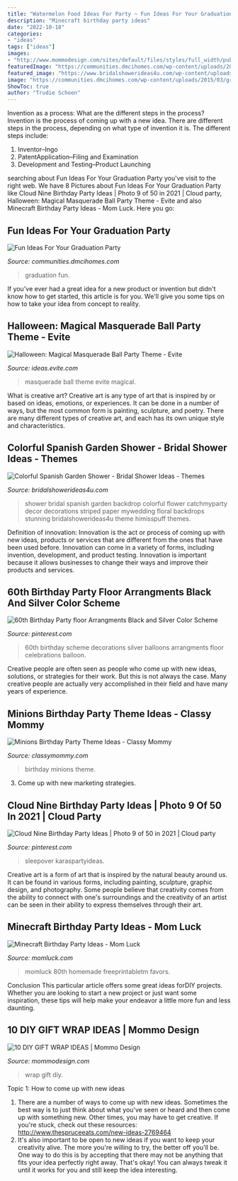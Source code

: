 ```yaml
---
title: "Watermelon Food Ideas For Party ~ Fun Ideas For Your Graduation Party"
description: "Minecraft birthday party ideas"
date: "2022-10-18"
categories:
- "ideas"
tags: ["ideas"]
images:
- "http://www.mommodesign.com/sites/default/files/styles/full_width/public/images/gallery/1530/giftwrap4.jpg?itok=Y-um-7ds"
featuredImage: "https://communities.dmcihomes.com/wp-content/uploads/2015/03/graduation-food-ideas.jpg"
featured_image: "https://www.bridalshowerideas4u.com/wp-content/uploads/2016/06/Colorful-Spanish-Garden-Shower-Flower-Decor.jpg"
image: "https://communities.dmcihomes.com/wp-content/uploads/2015/03/graduation-food-ideas.jpg"
ShowToc: true
author: "Trudie Schoen"
---
```



Invention as a process: What are the different steps in the process?
Invention is the process of coming up with a new idea. There are different steps in the process, depending on what type of invention it is. The different steps include: 
1. Inventor–Ingo 
2. PatentApplication–Filing and Examination 
3. Development and Testing–Product Launching 

	

		
searching about Fun Ideas For Your Graduation Party you've visit to the right web. We have 8 Pictures about Fun Ideas For Your Graduation Party like Cloud Nine Birthday Party Ideas | Photo 9 of 50 in 2021 | Cloud party, Halloween: Magical Masquerade Ball Party Theme - Evite and also Minecraft Birthday Party Ideas - Mom Luck. Here you go:
		
    
## Fun Ideas For Your Graduation Party

<img loading=lazy src="https://communities.dmcihomes.com/wp-content/uploads/2015/03/graduation-food-ideas.jpg" onerror="this.onerror=null;this.src='https://tse3.mm.bing.net/th?id=OIP.UHToK7XT43exBI32VBc7rgHaJ3&amp;pid=15.1';" alt="Fun Ideas For Your Graduation Party">

_Source: communities.dmcihomes.com_

>graduation fun. 

	

If you've ever had a great idea for a new product or invention but didn't know how to get started, this article is for you. We'll give you some tips on how to take your idea from concept to reality.

    
## Halloween: Magical Masquerade Ball Party Theme - Evite

<img loading=lazy src="http://ideas.evite.com/media/Magical-Masquerade-Ball-Mood-Board-1200.jpg" onerror="this.onerror=null;this.src='https://tse4.mm.bing.net/th?id=OIP.CxP8P_dgeqnCnN8mG0nl6AHaE8&amp;pid=15.1';" alt="Halloween: Magical Masquerade Ball Party Theme - Evite">

_Source: ideas.evite.com_

>masquerade ball theme evite magical. 

	

What is creative art?
Creative art is any type of art that is inspired by or based on ideas, emotions, or experiences. It can be done in a number of ways, but the most common form is painting, sculpture, and poetry. There are many different types of creative art, and each has its own unique style and characteristics.

    
## Colorful Spanish Garden Shower - Bridal Shower Ideas - Themes

<img loading=lazy src="https://www.bridalshowerideas4u.com/wp-content/uploads/2016/06/Colorful-Spanish-Garden-Shower-Flower-Decor.jpg" onerror="this.onerror=null;this.src='https://tse1.mm.bing.net/th?id=OIP.a8nMf8hK5X-MxUAyFbYo6wHaJ4&amp;pid=15.1';" alt="Colorful Spanish Garden Shower - Bridal Shower Ideas - Themes">

_Source: bridalshowerideas4u.com_

>shower bridal spanish garden backdrop colorful flower catchmyparty decor decorations striped paper mywedding floral backdrops stunning bridalshowerideas4u theme himisspuff themes. 

	

Definition of innovation:
Innovation is the act or process of coming up with new ideas, products or services that are different from the ones that have been used before. Innovation can come in a variety of forms, including invention, development, and product testing. Innovation is important because it allows businesses to change their ways and improve their products and services.

    
## 60th Birthday Party Floor Arrangments Black And Silver Color Scheme

<img loading=lazy src="https://i.pinimg.com/736x/26/fa/65/26fa6582c3410081463a68897b596df1.jpg" onerror="this.onerror=null;this.src='https://tse4.mm.bing.net/th?id=OIP.lh8uBG17jaoRcMFUbH2H6gHaNI&amp;pid=15.1';" alt="60th Birthday Party floor Arrangments Black and Silver Color Scheme">

_Source: pinterest.com_

>60th birthday scheme decorations silver balloons arrangments floor celebrations balloon. 

	

Creative people are often seen as people who come up with new ideas, solutions, or strategies for their work. But this is not always the case. Many creative people are actually very accomplished in their field and have many years of experience.

    
## Minions Birthday Party Theme Ideas - Classy Mommy

<img loading=lazy src="http://classymommy.com/wp-content/uploads/2015/08/IMG_0598.jpg" onerror="this.onerror=null;this.src='https://tse1.mm.bing.net/th?id=OIP.9BjioKepljnWhUz8jmRmqAHaKX&amp;pid=15.1';" alt="Minions Birthday Party Theme Ideas - Classy Mommy">

_Source: classymommy.com_

>birthday minions theme. 

	

3. Come up with new marketing strategies.

    
## Cloud Nine Birthday Party Ideas | Photo 9 Of 50 In 2021 | Cloud Party

<img loading=lazy src="https://i.pinimg.com/736x/e8/24/d4/e824d4d986eefbd0afa757fafd8c8063.jpg" onerror="this.onerror=null;this.src='https://tse3.mm.bing.net/th?id=OIP.v_HW4mqm9Vd4SWAw40adiwHaLG&amp;pid=15.1';" alt="Cloud Nine Birthday Party Ideas | Photo 9 of 50 in 2021 | Cloud party">

_Source: pinterest.com_

>sleepover karaspartyideas. 

	

Creative art is a form of art that is inspired by the natural beauty around us. It can be found in various forms, including painting, sculpture, graphic design, and photography. Some people believe that creativity comes from the ability to connect with one's surroundings and the creativity of an artist can be seen in their ability to express themselves through their art.

    
## Minecraft Birthday Party Ideas - Mom Luck

<img loading=lazy src="https://momluck.com/wp-content/uploads/2014/06/minecraft-ideas--e1421001556318.jpg" onerror="this.onerror=null;this.src='https://tse4.mm.bing.net/th?id=OIP.uS57mNo7gu6sN8gazrSwKwHaKd&amp;pid=15.1';" alt="Minecraft Birthday Party Ideas - Mom Luck">

_Source: momluck.com_

>momluck 80th homemade freeprintabletm favors. 

	

Conclusion
This particular article offers some great ideas forDIY projects. Whether you are looking to start a new project or just want some inspiration, these tips will help make your endeavor a little more fun and less daunting.

    
## 10 DIY GIFT WRAP IDEAS | Mommo Design

<img loading=lazy src="http://www.mommodesign.com/sites/default/files/styles/full_width/public/images/gallery/1530/giftwrap4.jpg?itok=Y-um-7ds" onerror="this.onerror=null;this.src='https://tse1.mm.bing.net/th?id=OIP.jC3MpvjlW0Ef15du5e3KYgHaJP&amp;pid=15.1';" alt="10 DIY GIFT WRAP IDEAS | Mommo Design">

_Source: mommodesign.com_

>wrap gift diy. 

	

Topic 1: How to come up with new ideas
1. There are a number of ways to come up with new ideas. Sometimes the best way is to just think about what you've seen or heard and then come up with something new. Other times, you may have to get creative. If you're stuck, check out these resources: http://www.thespruceeats.com/new-ideas-2769464
2. It's also important to be open to new ideas if you want to keep your creativity alive. The more you're willing to try, the better off you'll be. One way to do this is by accepting that there may not be anything that fits your idea perfectly right away. That's okay! You can always tweak it until it works for you and still keep the idea interesting.


